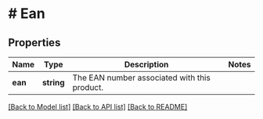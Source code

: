 # # Ean

## Properties

Name | Type | Description | Notes
------------ | ------------- | ------------- | -------------
**ean** | **string** | The EAN number associated with this product. |

[[Back to Model list]](../../README.md#models) [[Back to API list]](../../README.md#endpoints) [[Back to README]](../../README.md)
